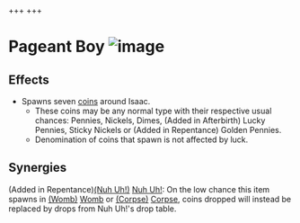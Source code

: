 +++
+++

 # Pageant Boy ![image](/image/Pageant_Boy.png) 

Effects
---------


* Spawns seven [coins](/wiki/Coin "Coin") around Isaac.
	+ These coins may be any normal type with their respective usual chances: Pennies, Nickels, Dimes, (Added in Afterbirth) Lucky Pennies, Sticky Nickels or (Added in Repentance) Golden Pennies.
	+ Denomination of coins that spawn is not affected by luck.


Synergies
-----------


(Added in Repentance)[(Nuh Uh!)](/wiki/Nuh_Uh! "Nuh Uh!") [Nuh Uh!](/wiki/Nuh_Uh! "Nuh Uh!"): On the low chance this item spawns in [(Womb)](/wiki/Womb "Womb") [Womb](/wiki/Womb "Womb") or [(Corpse)](/wiki/Corpse "Corpse") [Corpse](/wiki/Corpse "Corpse"), coins dropped will instead be replaced by drops from Nuh Uh!'s drop table.




